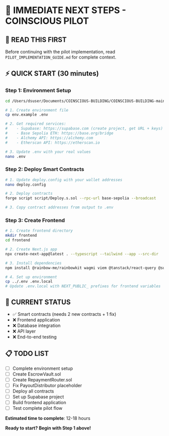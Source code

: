 # 🚀 IMMEDIATE NEXT STEPS - COINSCIOUS PILOT

## **📖 READ THIS FIRST**
Before continuing with the pilot implementation, read `PILOT_IMPLEMENTATION_GUIDE.md` for complete context.

## **⚡ QUICK START (30 minutes)**

### **Step 1: Environment Setup**
```bash
cd /Users/dsuser/Documents/COINSCIOUS-BUILDING/COINSCIOUS-BUILDING-main

# 1. Create environment file
cp env.example .env

# 2. Get required services:
#    - Supabase: https://supabase.com (create project, get URL + keys)
#    - Base Sepolia ETH: https://base.org/bridge
#    - Alchemy API: https://alchemy.com
#    - Etherscan API: https://etherscan.io

# 3. Update .env with your real values
nano .env
```

### **Step 2: Deploy Smart Contracts**
```bash
# 1. Update deploy.config with your wallet addresses
nano deploy.config

# 2. Deploy contracts
forge script script/Deploy.s.sol --rpc-url base-sepolia --broadcast

# 3. Copy contract addresses from output to .env
```

### **Step 3: Create Frontend**
```bash
# 1. Create frontend directory
mkdir frontend
cd frontend

# 2. Create Next.js app
npx create-next-app@latest . --typescript --tailwind --app --src-dir

# 3. Install dependencies
npm install @rainbow-me/rainbowkit wagmi viem @tanstack/react-query @supabase/supabase-js ethers

# 4. Set up environment
cp ../.env .env.local
# Update .env.local with NEXT_PUBLIC_ prefixes for frontend variables
```

## **🎯 CURRENT STATUS**
- ✅ Smart contracts (needs 2 new contracts + 1 fix)
- ❌ Frontend application
- ❌ Database integration
- ❌ API layer
- ❌ End-to-end testing

## **📋 TODO LIST**
- [ ] Complete environment setup
- [ ] Create EscrowVault.sol
- [ ] Create RepaymentRouter.sol
- [ ] Fix PayoutDistributor placeholder
- [ ] Deploy all contracts
- [ ] Set up Supabase project
- [ ] Build frontend application
- [ ] Test complete pilot flow

**Estimated time to complete**: 12-18 hours

**Ready to start? Begin with Step 1 above!**
